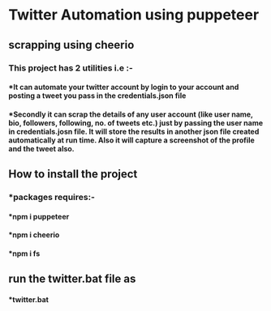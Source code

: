 
 # Twitter Automation using puppeteer
 ## scrapping using cheerio
  ### This project has 2 utilities i.e :-
  #### *It can automate your twitter account by login to your account and posting a tweet you pass in the credentials.json file
  #### *Secondly it can scrap the details of any user account (like user name, bio, followers, following, no. of tweets etc.) just  by passing the user name in credentials.josn file. It will store the results in another json file created automatically at run time. Also it will capture a screenshot of the profile and the tweet also.
  
  ## How to install the project
  ### *packages requires:-
  #### *npm i puppeteer
  #### *npm i cheerio
  #### *npm i fs
  
 ## run the twitter.bat file as 
 #### *twitter.bat 
  
 
